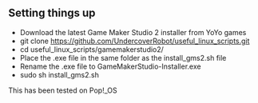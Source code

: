 ## Setting things up

- Download the latest Game Maker Studio 2 installer from YoYo games
- git clone https://github.com/UndercoverRobot/useful_linux_scripts.git
- cd useful_linux_scripts/gamemakerstudio2/
- Place the .exe file in the same folder as the install_gms2.sh file
- Rename the .exe file to GameMakerStudio-Installer.exe
- sudo sh install_gms2.sh

This has been tested on Pop!_OS

